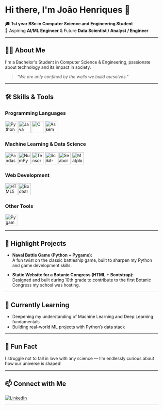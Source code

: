# Hi there, I'm João Henriques 👋

🎓 **1st year BSc in Computer Science and Engineering Student**  
🚀 Aspiring **AI/ML Engineer** & Future **Data Scientist / Analyst / Engineer**

---

## 👨‍💻 About Me

I'm a Bachelor's Student in Computer Science & Engineering, passionate about technology and its impact in society.

> _"We are only confined by the walls we build ourselves."_

---

## 🛠️ Skills & Tools

### Programming Languages
<p>
  <img src="https://cdn.jsdelivr.net/gh/devicons/devicon/icons/python/python-original.svg" alt="Python" width="40" height="40"/>
  <img src="https://cdn.jsdelivr.net/gh/devicons/devicon/icons/java/java-original.svg" alt="Java" width="40" height="40"/>
  <img src="https://cdn.jsdelivr.net/gh/devicons/devicon/icons/c/c-original.svg" alt="C" width="40" height="40"/>
  <img src="https://i.pinimg.com/736x/25/a8/5d/25a85d9e5057430d82273a3c75e73014.jpg" alt="Assembly" width="40" height="40"/>
</p>

### Machine Learning & Data Science
<p>
  <img src="https://cdn.jsdelivr.net/gh/devicons/devicon/icons/pandas/pandas-original.svg" alt="Pandas" width="40" height="40"/>
  <img src="https://cdn.jsdelivr.net/gh/devicons/devicon/icons/numpy/numpy-original.svg" alt="NumPy" width="40" height="40"/>
  <img src="https://cdn.jsdelivr.net/gh/devicons/devicon/icons/tensorflow/tensorflow-original.svg" alt="TensorFlow" width="40" height="40"/>
  <img src="https://raw.githubusercontent.com/simple-icons/simple-icons/develop/icons/scikitlearn.svg" alt="Scikit-Learn" width="40" height="40"/>
  <img src="https://seaborn.pydata.org/_images/logo-mark-lightbg.svg" alt="Seaborn" width="40" height="40"/>
  <img src="https://matplotlib.org/3.5.0/_static/images/logo2.svg" alt="Matplotlib" width="40" height="40"/>
</p>

### Web Development
<p>
  <img src="https://cdn.jsdelivr.net/gh/devicons/devicon/icons/html5/html5-original.svg" alt="HTML5" width="40" height="40"/>
  <img src="https://cdn.jsdelivr.net/gh/devicons/devicon/icons/bootstrap/bootstrap-original.svg" alt="Bootstrap" width="40" height="40"/>
</p>

### Other Tools
<p>
  <img src="https://www.pygame.org/docs/_static/pygame.ico" alt="Pygame" width="40" height="40"/>
</p>

---

## 🚩 Highlight Projects

- **Naval Battle Game (Python + Pygame):**  
  A fun twist on the classic battleship game, built to sharpen my Python and game development skills.

- **Static Website for a Botanic Congress (HTML + Bootstrap):**  
  Designed and built during 10th grade to contribute to the first Botanic Congress my school was hosting.

---

## 🌱 Currently Learning

- Deepening my understanding of Machine Learning and Deep Learning fundamentals
- Building real-world ML projects with Python’s data stack

---

## 🤔 Fun Fact

I struggle not to fall in love with any science — I’m endlessly curious about how our universe is shaped!

---

## 📫 Connect with Me

[![LinkedIn](https://img.shields.io/badge/-João%20Henriques-blue?style=flat-square&logo=Linkedin&logoColor=white&link=https://www.linkedin.com/in/jmhenriques/)](https://www.linkedin.com/in/jmhenriques/)

---

<!--
Feel free to add GitHub stats, trophies, or more projects!
-->
